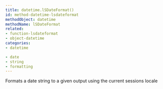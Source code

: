 ```yaml
---
title: datetime.lSDateFormat()
id: method-datetime-lsdateformat
methodObject: datetime
methodName: lSDateFormat
related:
- function-lsdateformat
- object-datetime
categories:
- datetime

- date
- string
- formatting
---
```


Formats a date string to a given output using the current sessions locale